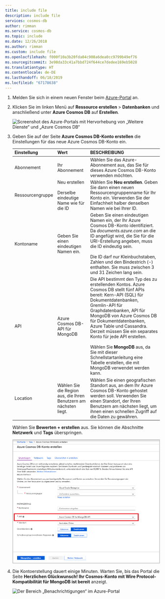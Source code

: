 ```yaml
---
title: include file
description: include file
services: cosmos-db
author: rimman
ms.service: cosmos-db
ms.topic: include
ms.date: 12/26/2018
ms.author: rimman
ms.custom: include file
ms.openlocfilehash: f000f10a3b20fda04c908a6dea0cc9799b49ef76
ms.sourcegitcommit: 3e98da33c41a7bbd724f644ce7dedee169eb5028
ms.translationtype: HT
ms.contentlocale: de-DE
ms.lasthandoff: 06/18/2019
ms.locfileid: "67178638"
---
```

1. Melden Sie sich in einem neuen Fenster beim [Azure-Portal](https://portal.azure.com/) an.
2. Klicken Sie im linken Menü auf **Ressource erstellen** > **Datenbanken** und anschließend unter **Azure Cosmos DB** auf **Erstellen**.
   
   ![Screenshot des Azure-Portals mit Hervorhebung von „Weitere Dienste“ und „Azure Cosmos DB“](./media/cosmos-db-create-dbaccount-mongodb/create-nosql-db-databases-json-tutorial-1.png)

3. Geben Sie auf der Seite **Azure Cosmos DB-Konto erstellen** die Einstellungen für das neue Azure Cosmos DB-Konto ein. 
 
    Einstellung|Wert|BESCHREIBUNG
    ---|---|---
    Abonnement|Ihr Abonnement|Wählen Sie das Azure-Abonnement aus, das Sie für dieses Azure Cosmos DB-Konto verwenden möchten. 
    Ressourcengruppe|Neu erstellen<br><br>Derselbe eindeutige Name wie für die ID|Wählen Sie **Neu erstellen**. Geben Sie dann einen neuen Ressourcengruppenname für Ihr Konto ein. Verwenden Sie der Einfachheit halber denselben Namen wie bei Ihrer ID. 
    Kontoname|Geben Sie einen eindeutigen Namen ein.|Geben Sie einen eindeutigen Namen ein, der Ihr Azure Cosmos DB-Konto identifiziert. Da *documents.azure.com* an die ID angefügt wird, die Sie für die URI-Erstellung angeben, muss die ID eindeutig sein.<br><br>Die ID darf nur Kleinbuchstaben, Zahlen und den Bindestrich (-) enthalten. Sie muss zwischen 3 und 31 Zeichen lang sein.
    API|Azure Cosmos DB-API für MongoDB|Die API bestimmt den Typ des zu erstellenden Kontos. Azure Cosmos DB stellt fünf APIs bereit: Kern-API (SQL) für Dokumentdatenbanken, Gremlin-API für Graphdatenbanken, API für MongoDB von Azure Cosmos DB für Dokumentdatenbanken, Azure Table und Cassandra. Derzeit müssen Sie ein separates Konto für jede API erstellen. <br><br>Wählen Sie **MongoDB** aus, da Sie mit dieser Schnellstartanleitung eine Tabelle erstellen, die mit MongoDB verwendet werden kann.|
    Location|Wählen Sie die Region aus, die Ihren Benutzern am nächsten liegt.|Wählen Sie einen geografischen Standort aus, an dem Ihr Azure Cosmos DB-Konto gehostet werden soll. Verwenden Sie einen Standort, der Ihren Benutzern am nächsten liegt, um ihnen einen schnellen Zugriff auf die Daten zu gewähren.

    Wählen Sie **Bewerten + erstellen** aus. Sie können die Abschnitte **Netzwerk** und **Tags** überspringen. 

    ![Die Seite „Neues Konto“ für Azure Cosmos DB](./media/cosmos-db-create-dbaccount-mongodb/azure-cosmos-db-create-new-account.png)

4. Die Kontoerstellung dauert einige Minuten. Warten Sie, bis das Portal die Seite **Herzlichen Glückwunsch! Ihr Cosmos-Konto mit Wire Protocol-Kompatibilität für MongoDB ist bereit** anzeigt.

    ![Der Bereich „Benachrichtigungen“ im Azure-Portal](./media/cosmos-db-create-dbaccount-mongodb/azure-cosmos-db-account-created.png)
